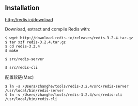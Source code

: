 ## Installation

http://redis.io/download

Download, extract and compile Redis with:
```
$ wget http://download.redis.io/releases/redis-3.2.4.tar.gz
$ tar xzf redis-3.2.4.tar.gz
$ cd redis-3.2.4
$ make
```

```
$ src/redis-server
```

```
$ src/redis-cli
```

配置软链(Mac)
```
$ ln -s /Users/zhanghe/tools/redis-3.2.4/src/redis-server /usr/local/bin/redis-server
$ ln -s /Users/zhanghe/tools/redis-3.2.4/src/redis-cli /usr/local/bin/redis-cli
```

